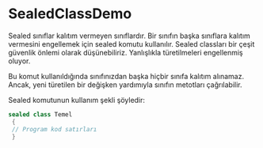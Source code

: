 # SealedClassDemo

Sealed sınıflar kalıtım vermeyen sınıflardır. Bir sınıfın başka sınıflara kalıtım vermesini engellemek için sealed komutu kullanılır. Sealed classları bir çeşit güvenlik önlemi olarak düşünebiliriz. Yanlışlıkla türetilmeleri engellenmiş oluyor.

Bu komut kullanıldığında sınıfınızdan başka hiçbir sınıfa kalıtım alınamaz. Ancak, yeni türetilen bir değişken yardımıyla sınıfın metotları çağrılabilir.

Sealed komutunun kullanım şekli şöyledir:

```C#
sealed class Temel
 {
 // Program kod satırları
 }
```
